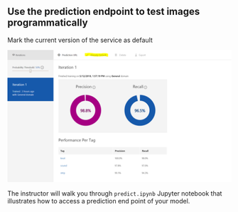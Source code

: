 ## Use the prediction endpoint to test images programmatically

Mark the current version of the service as default

![Mark iteration](images/iteration.PNG)

The instructor will walk you through `predict.ipynb` Jupyter notebook that illustrates how to access a prediction end point of your model.
